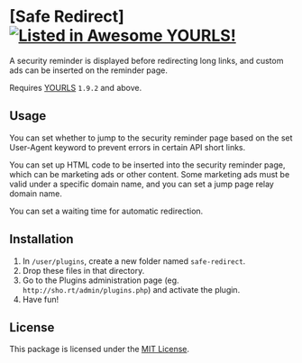 # [Safe Redirect] [![Listed in Awesome YOURLS!](https://img.shields.io/badge/Awesome-YOURLS-C5A3BE)](https://github.com/YOURLS/awesome-yourls/)

<!-- Once you have committed code, get your plugin listed in Awesome YOURLS ! See https://github.com/YOURLS/awesome-yourls -->

A security reminder is displayed before redirecting long links, and custom ads can be inserted on the reminder page.

Requires [YOURLS](https://yourls.org) `1.9.2` and above.

## Usage

You can set whether to jump to the security reminder page based on the set User-Agent keyword to prevent errors in certain API short links.

You can set up HTML code to be inserted into the security reminder page, which can be marketing ads or other content. Some marketing ads must be valid under a specific domain name, and you can set a jump page relay domain name.

You can set a waiting time for automatic redirection.

## Installation

1. In `/user/plugins`, create a new folder named `safe-redirect`.
2. Drop these files in that directory.
3. Go to the Plugins administration page (eg. `http://sho.rt/admin/plugins.php`) and activate the plugin.
4. Have fun!

## License

This package is licensed under the [MIT License](LICENSE).
